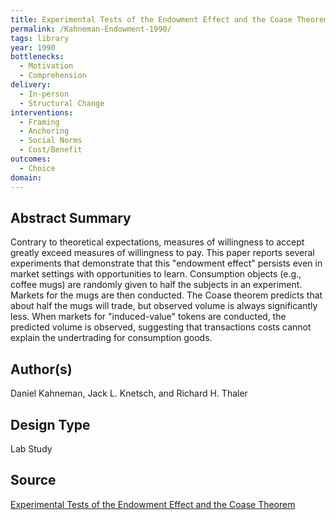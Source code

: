 ```yaml
---
title: Experimental Tests of the Endowment Effect and the Coase Theorem
permalink: /Kahneman-Endowment-1990/
tags: library 
year: 1990
bottlenecks: 
  - Motivation
  - Comprehension 
delivery: 
  - In-person 
  - Structural Change
interventions: 
  - Framing 
  - Anchoring 
  - Social Norms  
  - Cost/Benefit 
outcomes: 
  - Choice 
domain: 
---
```

## Abstract Summary

Contrary to theoretical expectations, measures of willingness to accept greatly exceed measures of willingness to pay. This paper reports several experiments that demonstrate that this "endowment effect" persists even in market settings with opportunities to learn. Consumption objects (e.g., coffee mugs) are randomly given to half the subjects in an experiment. Markets for the mugs are then conducted. The Coase theorem predicts that about half the mugs will trade, but observed volume is always significantly less. When markets for "induced-value" tokens are conducted, the predicted volume is observed, suggesting that transactions costs cannot explain the undertrading for consumption goods.

## Author(s)

Daniel Kahneman, Jack L. Knetsch, and Richard H. Thaler

## Design Type

Lab Study

## Source

<a href="http://www.anderson.ucla.edu/faculty/keith.chen/negot.%20papers/KahnKnetThal_ExpTestsOfEndEffect90.pdf">Experimental Tests of the Endowment Effect and the Coase Theorem</a>
